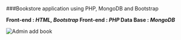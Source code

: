 ###Bookstore application using PHP, MongoDB and Bootstrap

**Front-end : _HTML, Bootstrap_
Front-end : _PHP_
Data Base : _MongoDB_**

![Admin add book](https://github.com/[Tamilarasu21]/[Bookstore-application-using-PHP-and-MongoDB---Novelbuff.in]/blob/[Screenshots]/novelbuff-adminaddbook.jpg?raw=true)
